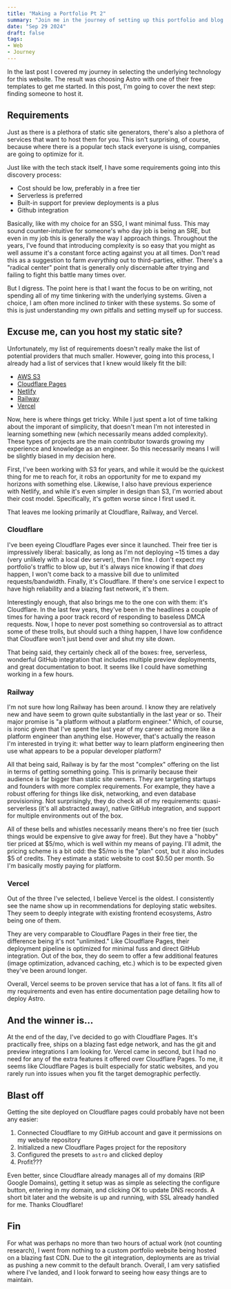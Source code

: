```yaml
---
title: "Making a Portfolio Pt 2"
summary: "Join me in the journey of setting up this portfolio and blog."
date: "Sep 29 2024"
draft: false
tags:
- Web
- Journey
---
```


In the last post I covered my journey in selecting the underlying technology for this website.
The result was choosing Astro with one of their free templates to get me started.
In this post, I'm going to cover the next step: finding someone to host it.

## Requirements

Just as there is a plethora of static site generators, there's also a plethora of services that want to host them for you.
This isn't surprising, of course, because where there is a popular tech stack everyone is uisng, companies are going to optimize for
it.

Just like with the tech stack itself, I have some requirements going into this discovery process:

- Cost should be low, preferably in a free tier
- Serverless is preferred
- Built-in support for preview deployments is a plus
- Github integration

Basically, like with my choice for an SSG, I want minimal fuss.
This may sound counter-intuitive for someone's who day job is being an SRE, but even in my job this is generally the way I approach
things.
Throughout the years, I've found that introducing complexity is so easy that you might as well assume it's a constant force acting
against you at all times.
Don't read this as a suggestion to farm _everything_ out to third-parties, either.
There's a "radical center" point that is generally only discernable after trying and failing to fight this battle many times over.

But I digress.
The point here is that I want the focus to be on writing, not spending all of my time tinkering with the underlying systems.
Given a choice, I am often more inclined _to_ tinker with these systems.
So some of this is just understanding my own pitfalls and setting myself up for success.

## Excuse me, can you host my static site?

Unfortunately, my list of requirements doesn't really make the list of potential providers that much smaller.
However, going into this process, I already had a list of services that I knew would likely fit the bill:

- [AWS S3](https://aws.amazon.com/s3/)
- [Cloudflare Pages](https://pages.cloudflare.com/)
- [Netlify](https://www.netlify.com/)
- [Railway](https://railway.app/)
- [Vercel](https://vercel.com/)

Now, here is where things get tricky.
While I just spent a lot of time talking about the imporant of simplicity, that doesn't mean I'm not interested in learning
something new (which necessarily means added complexity).
These types of projects are the main contributor towards growing my experience and knowledge as an engineer.
So this necessarily means I will be slightly biased in my decision here.

First, I've been working with S3 for years, and while it would be the quickest thing for me to reach for, it robs an opportunity for
me to expand my horizons with something else.
Likewise, I also have previous experience with Netlify, and while it's even simpler in design than S3, I'm worried about their cost
model. Specifically, it's gotten worse since I first used it.

That leaves me looking primarily at Cloudflare, Railway, and Vercel.

### Cloudflare

I've been eyeing Cloudflare Pages ever since it launched.
Their free tier is impressively liberal: basically, as long as I'm not deploying ~15 times a day (very unlikely with a local dev
server), then I'm fine.
I don't expect my portfolio's traffic to blow up, but it's always nice knowing if that _does_ happen, I won't come back to a massive
bill due to unlimited requests/bandwidth.
Finally, it's Cloudflare.
If there's one service I expect to have high reliability and a blazing fast network, it's them.

Interestingly enough, that also brings me to the one con with them: it's Cloudflare.
In the last few years, they've been in the headlines a couple of times for having a poor track record of responding to baseless DMCA
requests.
Now, I hope to never post something so controversial as to attract some of these trolls, but should such a thing happen, I have low
confidence that Cloudfare won't just bend over and shut my site down.

That being said, they certainly check all of the boxes: free, serverless, wonderful GitHub integration that includes multiple
preview deployments, and great documentation to boot.
It seems like I could have something working in a few hours.

### Railway

I'm not sure how long Railway has been around.
I know they are relatively new and have seem to grown quite substantially in the last year or so.
Their major promise is "a platform without a platform engineer."
Which, of course, is ironic given that I've spent the last year of my career acting more like a platform engineer than anything
else.
However, that's actually the reason I'm interested in trying it: what better way to learn platform engineering then use what appears
to be a popular developer platform?

All that being said, Railway is by far the most "complex" offering on the list in terms of getting something going.
This is primarily because their audience is far bigger than static site owners.
They are targeting startups and founders with more complex requirements.
For example, they have a robust offering for things like disk, networking, and even database provisioning.
Not surprisingly, they do check all of my requirements: quasi-serverless (it's all abstracted away), native GitHub integration, and
support for multiple environments out of the box.

All of these bells and whistles necessarily means there's no free tier (such things would be expensive to give away for free).
But they have a "hobby" tier priced at $5/mo, which is well within my means of paying.
I'll admit, the pricing scheme is a bit odd: the $5/mo is the "plan" cost, but it also includes $5 of credits.
They estimate a static website to cost $0.50 per month.
So I'm basically mostly paying for platform.

### Vercel

Out of the three I've selected, I believe Vercel is the oldest.
I consistently see the name show up in recommendations for deploying static websites.
They seem to deeply integrate with existing frontend ecosystems, Astro being one of them.

They are very comparable to Cloudflare Pages in their free tier, the difference being it's not "unlimited."
Like Cloudflare Pages, their deployment pipeline is optimized for minimal fuss and direct GitHub integration.
Out of the box, they do seem to offer a few additional features (image optimization, advanced caching, etc.) which is to be expected
given they've been around longer.

Overall, Vercel seems to be proven service that has a lot of fans.
It fits all of my requirements and even has entire documentation page detailing how to deploy Astro.

## And the winner is...

At the end of the day, I've decided to go with Cloudflare Pages.
It's practically free, ships on a blazing fast edge network, and has the git and preview integrations I am looking for.
Vercel came in second, but I had no need for any of the extra features it offered over Cloudflare Pages.
To me, it seems like Cloudflare Pages is built especially for static websites, and you rarely run into issues when you fit the
target demographic perfectly.

## Blast off

Getting the site deployed on Cloudflare pages could probably have not been any easier:

1. Connected Cloudflare to my GitHub account and gave it permissions on my website repository
2. Initialized a new Cloudflare Pages project for the repository
3. Configured the presets to `astro` and clicked deploy
4. Profit???

Even better, since Cloudflare already manages all of my domains (RIP Google Domains), getting it setup was as simple as selecting
the configure button, entering in my domain, and clicking OK to update DNS records.
A short bit later and the website is up and running, with SSL already handled for me.
Thanks Cloudflare!

## Fin

For what was perhaps no more than two hours of actual work (not counting research), I went from nothing to a custom portfolio
website being hosted on a blazing fast CDN.
Due to the git integration, deployments are as trivial as pushing a new commit to the default branch.
Overall, I am very satisfied where I've landed, and I look forward to seeing how easy things are to maintain.